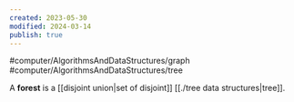 ```yaml
---
created: 2023-05-30
modified: 2024-03-14
publish: true
---
```


#computer/AlgorithmsAndDataStructures/graph #computer/AlgorithmsAndDataStructures/tree

A **forest** is a [[disjoint union|set of disjoint]] [[./tree data structures|tree]].